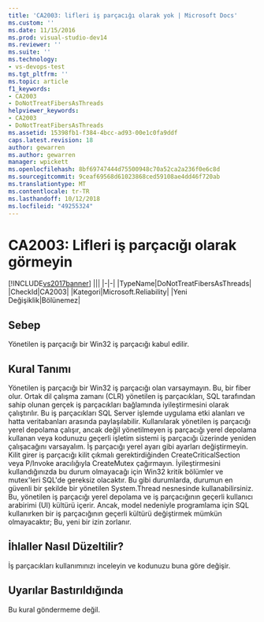 ```yaml
---
title: 'CA2003: lifleri iş parçacığı olarak yok | Microsoft Docs'
ms.custom: ''
ms.date: 11/15/2016
ms.prod: visual-studio-dev14
ms.reviewer: ''
ms.suite: ''
ms.technology:
- vs-devops-test
ms.tgt_pltfrm: ''
ms.topic: article
f1_keywords:
- CA2003
- DoNotTreatFibersAsThreads
helpviewer_keywords:
- CA2003
- DoNotTreatFibersAsThreads
ms.assetid: 15398fb1-f384-4bcc-ad93-00e1c0fa9ddf
caps.latest.revision: 18
author: gewarren
ms.author: gewarren
manager: wpickett
ms.openlocfilehash: 8bf69747444d75500948c70a52ca2a236f0e6c8d
ms.sourcegitcommit: 9ceaf69568d61023868ced59108ae4dd46f720ab
ms.translationtype: MT
ms.contentlocale: tr-TR
ms.lasthandoff: 10/12/2018
ms.locfileid: "49255324"
---
```

# <a name="ca2003-do-not-treat-fibers-as-threads"></a>CA2003: Lifleri iş parçacığı olarak görmeyin
[!INCLUDE[vs2017banner](../includes/vs2017banner.md)]
|||
|-|-|
|TypeName|DoNotTreatFibersAsThreads|
|CheckId|CA2003|
|Kategori|Microsoft.Reliability|
|Yeni Değişiklik|Bölünemez|

## <a name="cause"></a>Sebep
 Yönetilen iş parçacığı bir Win32 iş parçacığı kabul edilir.

## <a name="rule-description"></a>Kural Tanımı
 Yönetilen iş parçacığı bir Win32 iş parçacığı olan varsaymayın. Bu, bir fiber olur. Ortak dil çalışma zamanı (CLR) yönetilen iş parçacıkları, SQL tarafından sahip olunan gerçek iş parçacıkları bağlamında iyileştirmesini olarak çalıştırılır. Bu iş parçacıkları SQL Server işlemde uygulama etki alanları ve hatta veritabanları arasında paylaşılabilir. Kullanılarak yönetilen iş parçacığı yerel depolama çalışır, ancak değil yönetilmeyen iş parçacığı yerel depolama kullanan veya kodunuzu geçerli işletim sistemi iş parçacığı üzerinde yeniden çalışacağını varsayalım. İş parçacığı yerel ayarı gibi ayarları değiştirmeyin. Kilit girer iş parçacığı kilit çıkmalı gerektirdiğinden CreateCriticalSection veya P/Invoke aracılığıyla CreateMutex çağırmayın. İyileştirmesini kullandığınızda bu durum olmayacağı için Win32 kritik bölümler ve mutex'leri SQL'de gereksiz olacaktır. Bu gibi durumlarda, durumun en güvenli bir şekilde bir yönetilen System.Thread nesnesinde kullanabilirsiniz. Bu, yönetilen iş parçacığı yerel depolama ve iş parçacığının geçerli kullanıcı arabirimi (UI) kültürü içerir. Ancak, model nedeniyle programlama için SQL kullanırken bir iş parçacığının geçerli kültürü değiştirmek mümkün olmayacaktır; Bu, yeni bir izin zorlanır.

## <a name="how-to-fix-violations"></a>İhlaller Nasıl Düzeltilir?
 İş parçacıkları kullanımınızı inceleyin ve kodunuzu buna göre değişir.

## <a name="when-to-suppress-warnings"></a>Uyarılar Bastırıldığında
 Bu kural göndermeme değil.



